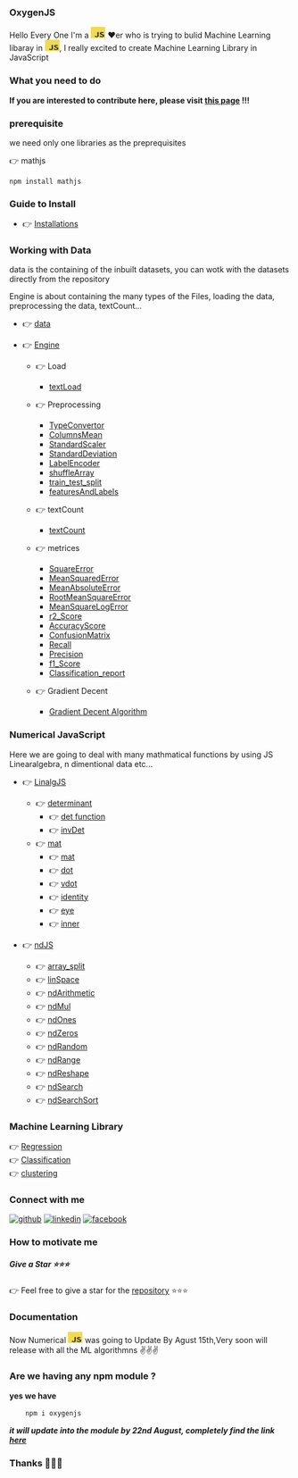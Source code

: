 ### OxygenJS

Hello Every One I'm a <img src="https://raw.githubusercontent.com/github/explore/80688e429a7d4ef2fca1e82350fe8e3517d3494d/topics/javascript/javascript.png" width="26" height="20"> :heart:er who is trying to bulid Machine Learning libaray in <img src="https://raw.githubusercontent.com/github/explore/80688e429a7d4ef2fca1e82350fe8e3517d3494d/topics/javascript/javascript.png" width="26" height="20">, I really excited to create Machine Learning Library in JavaScript

### What you need to do

**If you are interested to contribute here, please visit [this page](https://github.com/saichandrareddy1/OxygenJS/blob/master/Docs/Contribute.md)  !!!**

### prerequisite

we need only one libraries as the preprequisites 

:point_right: mathjs   

    npm install mathjs
    

### Guide to Install

* :point_right: [Installations](https://github.com/saichandrareddy1/OxygenJS/blob/master/Docs/Installation.md)                 


### Working with Data

data is the containing of the inbuilt datasets, you can wotk with the datasets directly from the repository

Engine is about containing the many types of the Files, loading the data, preprocessing the data, textCount...

* :point_right: [data](https://github.com/saichandrareddy1/OxygenJS/blob/master/Docs/Data.md)          



* :point_right: [Engine](https://github.com/saichandrareddy1/OxygenJS/blob/master/Docs/Engine.md)                


    * :point_right: Load   

        * [textLoad](https://github.com/saichandrareddy1/OxygenJS/blob/master/Docs/Engine.md#load)

    * :point_right: Preprocessing  

        * [TypeConvertor](https://github.com/saichandrareddy1/OxygenJS/blob/master/Docs/Engine.md#typeconvertor)
        * [ColumnsMean](https://github.com/saichandrareddy1/OxygenJS/blob/master/Docs/Engine.md#columnsmean)
        * [StandardScaler](https://github.com/saichandrareddy1/OxygenJS/blob/master/Docs/Engine.md#standardscaler)
        * [StandardDeviation](https://github.com/saichandrareddy1/OxygenJS/blob/master/Docs/Engine.md#standarddeviation)
        * [LabelEncoder](https://github.com/saichandrareddy1/OxygenJS/blob/master/Docs/Engine.md#labelencoder)
        * [shuffleArray](https://github.com/saichandrareddy1/OxygenJS/blob/master/Docs/Engine.md#shufflearray)
        * [train_test_split](https://github.com/saichandrareddy1/OxygenJS/blob/master/Docs/Engine.md#train_test_split)
        * [featuresAndLabels](https://github.com/saichandrareddy1/OxygenJS/blob/master/Docs/Engine.md#featuresandlabels) 
                                                    
    * :point_right: textCount       

        * [textCount](https://github.com/saichandrareddy1/OxygenJS/blob/master/Docs/Engine.md#textcount)    

    * :point_right: metrices

        * [SquareError](https://github.com/saichandrareddy1/OxygenJS/blob/master/Docs/metrices.md#squared-error)
        * [MeanSquaredError](https://github.com/saichandrareddy1/OxygenJS/blob/master/Docs/metrices.md#mean-square-error)
        * [MeanAbsoluteError](https://github.com/saichandrareddy1/OxygenJS/blob/master/Docs/metrices.md#mean-absolute-error)
        * [RootMeanSquareError](https://github.com/saichandrareddy1/OxygenJS/blob/master/Docs/metrices.md#root-mean-square-error)
        * [MeanSquareLogError](https://github.com/saichandrareddy1/OxygenJS/blob/master/Docs/metrices.md#mean-square-log-error)
        * [r2_Score](https://github.com/saichandrareddy1/OxygenJS/blob/master/Docs/metrices.md#r2-score)
        * [AccuracyScore](https://github.com/saichandrareddy1/OxygenJS/blob/master/Docs/metrices.md#accuracy-score)
        * [ConfusionMatrix](https://github.com/saichandrareddy1/OxygenJS/blob/master/Docs/metrices.md#confusion-matrix)
        * [Recall](https://github.com/saichandrareddy1/OxygenJS/blob/master/Docs/metrices.md#recall)
        * [Precision](https://github.com/saichandrareddy1/OxygenJS/blob/master/Docs/metrices.md#precision)
        * [f1_Score](https://github.com/saichandrareddy1/OxygenJS/blob/master/Docs/metrices.md#f1_score)
        * [Classification_report](https://github.com/saichandrareddy1/OxygenJS/blob/master/Docs/metrices.md#classification-report)

    * :point_right: Gradient Decent

        * [Gradient Decent Algorithm](https://github.com/saichandrareddy1/OxygenJS/blob/master/Docs/Engine.md#gradient-decent) 


### Numerical JavaScript

Here we are going to deal with many mathmatical functions by using JS Linearalgebra, n dimentional data etc... 

* :point_right: [LinalgJS](https://github.com/saichandrareddy1/OxygenJS/blob/master/Docs/LinalgJS.md)  

    * :point_right: [determinant](https://github.com/saichandrareddy1/OxygenJS/blob/master/Docs/LinalgJS.md#det)       
        * :point_right: [det function](https://github.com/saichandrareddy1/OxygenJS/blob/master/Docs/LinalgJS.md#det-function)
        * :point_right: [invDet](https://github.com/saichandrareddy1/OxygenJS/blob/master/Docs/LinalgJS.md#inverse-determinant)
    * :point_right: [mat](https://github.com/saichandrareddy1/OxygenJS/blob/master/Docs/LinalgJS.md#mat)      
         * :point_right: [mat](https://github.com/saichandrareddy1/OxygenJS/blob/master/Docs/LinalgJS.md#mat-1)
         * :point_right: [dot](https://github.com/saichandrareddy1/OxygenJS/blob/master/Docs/LinalgJS.md#dot)
         * :point_right: [vdot](https://github.com/saichandrareddy1/OxygenJS/blob/master/Docs/LinalgJS.md#vdot)
         * :point_right: [identity](https://github.com/saichandrareddy1/OxygenJS/blob/master/Docs/LinalgJS.md#vdot)
         * :point_right: [eye](https://github.com/saichandrareddy1/OxygenJS/blob/master/Docs/LinalgJS.md#eye)
         * :point_right: [inner](https://github.com/saichandrareddy1/OxygenJS/blob/master/Docs/LinalgJS.md#inner)

         
* :point_right: [ndJS](https://github.com/saichandrareddy1/OxygenJS/blob/master/Docs/ndJS.md)                    

    * :point_right: [array_split](https://github.com/saichandrareddy1/OxygenJS/blob/master/Docs/ndJS.md#array-split)                                                                
    * :point_right: [linSpace](https://github.com/saichandrareddy1/OxygenJS/blob/master/Docs/ndJS.md#linspace)                                                          
    * :point_right: [ndArithmetic](https://github.com/saichandrareddy1/OxygenJS/blob/master/Docs/ndJS.md#ndarithmetic)                                                                   
    * :point_right: [ndMul](https://github.com/saichandrareddy1/OxygenJS/blob/master/Docs/ndJS.md#ndmul)                                                                       
    * :point_right: [ndOnes](https://github.com/saichandrareddy1/OxygenJS/blob/master/Docs/ndJS.md#ndones)                                                            
    * :point_right: [ndZeros](https://github.com/saichandrareddy1/OxygenJS/blob/master/Docs/ndJS.md#ndzeros)                                                             
    * :point_right: [ndRandom](https://github.com/saichandrareddy1/OxygenJS/blob/master/Docs/ndJS.md#ndrandom)                                                    
    * :point_right: [ndRange](https://github.com/saichandrareddy1/OxygenJS/blob/master/Docs/ndJS.md#ndrange)                                                                      
    * :point_right: [ndReshape](https://github.com/saichandrareddy1/OxygenJS/blob/master/Docs/ndJS.md#ndreshape)                                                   
    * :point_right: [ndSearch](https://github.com/saichandrareddy1/OxygenJS/blob/master/Docs/ndJS.md#ndsearch)                                                                    
    * :point_right: [ndSearchSort](https://github.com/saichandrareddy1/OxygenJS/blob/master/Docs/ndJS.md#ndsearchsort) 

        
### Machine Learning Library

:point_right: [Regression](https://github.com/saichandrareddy1/OxygenJS/blob/master/Docs/Comming.md)           
:point_right: [Classification](https://github.com/saichandrareddy1/OxygenJS/blob/master/Docs/Comming.md)       
:point_right: [clustering](https://github.com/saichandrareddy1/OxygenJS/blob/master/Docs/Comming.md)           


### Connect with me

[![github](https://cloud.githubusercontent.com/assets/17016297/18839843/0e06a67a-83d2-11e6-993a-b35a182500e0.png)][1]
[![linkedin](https://cloud.githubusercontent.com/assets/17016297/18839848/0fc7e74e-83d2-11e6-8c6a-277fc9d6e067.png)][3]
[![facebook](https://cloud.githubusercontent.com/assets/17016297/18839836/0a06deb4-83d2-11e6-8078-1d0974af0f63.png)][2]

[1]: https://github.com/saichandrareddy1
[2]: https://www.linkedin.com/in/sai-chandra-reddy-vuta-946b2b133/
[3]: https://www.facebook.com/saichandrareddy.vuta

### How to motivate me 
##### Give a Star :star::star::star:

:point_right: Feel free to give a star for the [repository](https://github.com/saichandrareddy1/OxygenJS) :star::star::star:

### Documentation

Now Numerical  <img src="https://raw.githubusercontent.com/github/explore/80688e429a7d4ef2fca1e82350fe8e3517d3494d/topics/javascript/javascript.png" width="26" height="20">  was going to Update By Agust 15th,Very soon will release with all the ML algorithmns :v::v::v:


### Are we having any npm module ?
**yes we have**
```js
    npm i oxygenjs
```

***it will update into the module by 22nd August, completely find the link [here](https://www.npmjs.com/package/oxygenjs)***


### Thanks :pray::pray::pray:
